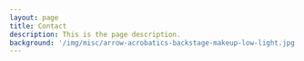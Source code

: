 ```yaml
---
layout: page
title: Contact
description: This is the page description.
background: '/img/misc/arrow-acrobatics-backstage-makeup-low-light.jpg'
---
```

